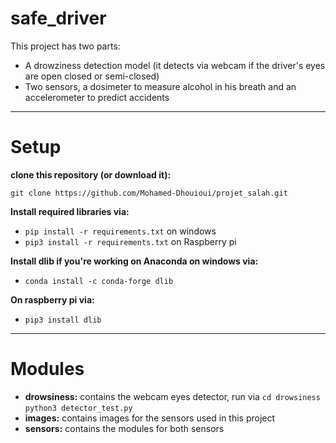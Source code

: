 # safe_driver
This project has two parts:
- A drowziness detection model (it detects via webcam if the driver's eyes are open closed or semi-closed)
- Two sensors, a dosimeter to measure alcohol in his breath and an accelerometer to predict accidents
****  
# Setup

**clone this repository (or download it):**

`git clone https://github.com/Mohamed-Dhouioui/projet_salah.git`

**Install required libraries via:**
- `pip install -r requirements.txt` on windows
- `pip3 install -r requirements.txt` on Raspberry pi

**Install dlib if you're working on Anaconda on windows via:**
- `conda install -c conda-forge dlib `

**On raspberry pi via:**
- `pip3 install dlib`

****
# Modules

- **drowsiness:** contains the webcam eyes detector, run via
`cd drowsiness`
`python3 detector_test.py`
- **images:** contains images for the sensors used in this project
- **sensors:** contains the modules for both sensors
